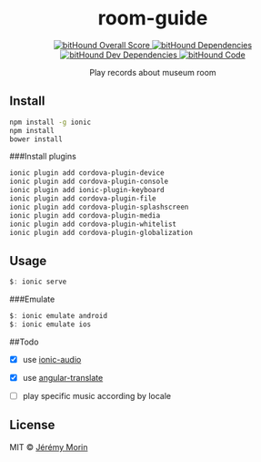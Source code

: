 <big><h1 align="center">room-guide</h1></big>
<p align="center">
  <a href="https://www.bithound.io/github/jermorin/room-guide">
    <img src="https://www.bithound.io/github/jermorin/room-guide/badges/score.svg"
         alt="bitHound Overall Score">
  </a>

  <a href="https://www.bithound.io/github/jermorin/room-guide/master/dependencies/npm">
    <img src="https://www.bithound.io/github/jermorin/room-guide/badges/dependencies.svg"
         alt="bitHound Dependencies">
  </a>

  <a href="https://www.bithound.io/github/jermorin/room-guide/master/dependencies/npm">
    <img src="https://www.bithound.io/github/jermorin/room-guide/badges/devDependencies.svg"
         alt="bitHound Dev Dependencies">
  </a>

  <a href="https://www.bithound.io/github/jermorin/room-guide">
    <img src="https://www.bithound.io/github/jermorin/room-guide/badges/code.svg"
         alt="bitHound Code">
  </a>
</p>

<p align="center">
  Play records about museum room
</p>

## Install

```sh
npm install -g ionic
npm install
bower install
```

###Install plugins 

```sh
ionic plugin add cordova-plugin-device
ionic plugin add cordova-plugin-console
ionic plugin add ionic-plugin-keyboard
ionic plugin add cordova-plugin-file
ionic plugin add cordova-plugin-splashscreen
ionic plugin add cordova-plugin-media
ionic plugin add cordova-plugin-whitelist
ionic plugin add cordova-plugin-globalization
```

## Usage

```js
$: ionic serve
```

###Emulate

```js
$: ionic emulate android
$: ionic emulate ios
```

##Todo

- [x] use [ionic-audio](https://github.com/arielfaur/ionic-audio)
- [x] use [angular-translate](https://www.thepolyglotdeveloper.com/2014/08/internationalization-localization-ionicframework-angular-translate/)
- [ ] play specific music according by locale


## License

MIT © [Jérémy Morin](http://github.com/jermorin)
